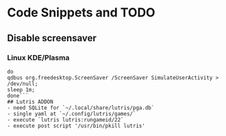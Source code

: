 # Code Snippets and TODO
## Disable screensaver
### Linux KDE/Plasma
```while /bin/true
do 
qdbus org.freedesktop.ScreenSaver /ScreenSaver SimulateUserActivity > /dev/null; 
sleep 1m; 
done```
## Lutris ADDON
- need SQLite for `~/.local/share/lutris/pga.db`
- single yaml at `~/.config/lutris/games/`
- execute `lutris lutris:rungameid/22`
- execute post script '/usr/bin/pkill lutris'
